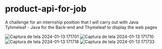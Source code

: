 # product-api-for-job
A challenge for an internship position that I will carry out with Java Tyhmeleaf - Java for the Back-end and Thymeleaf to display the web pages




![Captura de tela 2024-01-13 171701](https://github.com/Junior-Stranner/product-api-for-job/assets/116032249/1e03f2db-8715-4cdd-826e-c7a35d62f867)
![Captura de tela 2024-01-13 171710](https://github.com/Junior-Stranner/product-api-for-job/assets/116032249/1179d9a9-c83b-46ed-a397-ac2cfa73db0d)
![Captura de tela 2024-01-13 171718](https://github.com/Junior-Stranner/product-api-for-job/assets/116032249/18ac2319-37b6-45ab-bb21-cf6796c5db94)
![Captura de tela 2024-01-13 171733](https://github.com/Junior-Stranner/product-api-for-job/assets/116032249/acbaee94-68ac-4736-a1c0-ca1acec78188)
